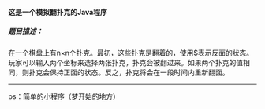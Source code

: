 #### 这是一个模拟翻扑克的Java程序

##### 题目描述：

在一个棋盘上有n×n个扑克。最初，这些扑克是翻着的，使用$表示反面的状态。玩家可以输入两个坐标来选择两张扑克，扑克会被翻过来。如果两个扑克的值相同，则扑克会保持正面的状态。反之，扑克将会在一段时间内重新翻面。

--- 
ps：简单的小程序（梦开始的地方）
